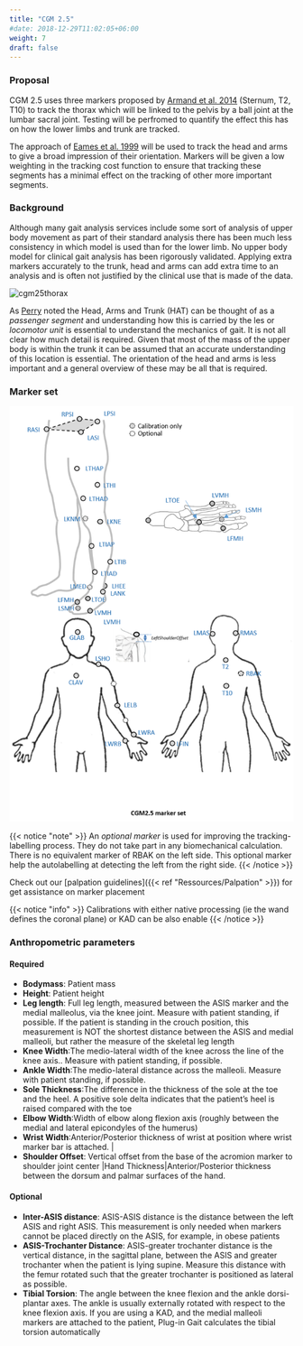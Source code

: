 ```yaml
---
title: "CGM 2.5"
#date: 2018-12-29T11:02:05+06:00
weight: 7
draft: false
---
```


### Proposal

CGM 2.5 uses three markers proposed by [Armand et al. 2014]( http://dx.doi.org/10.1016/j.gaitpost.2013.06.016) (Sternum, T2, T10) to track the thorax which will be linked to the pelvis by a ball joint at the lumbar sacral joint. Testing will be perfromed to quantify the effect this has on how the lower limbs and trunk are tracked.

The approach of [Eames et al. 1999](http://dx.doi.org/10.1016/S0167-9457%2899%2900022-6) will be used to track the head and arms to give a broad impression of their orientation. Markers will be given a low weighting in the tracking cost function to ensure that tracking these segments has a minimal effect on the tracking of other more important segments.



### Background

Although many gait analysis services include some sort of analysis of upper body movement as part of their standard analysis there has been much less consistency in which model is used than for the lower limb. No upper body model for clinical gait analysis has been rigorously validated. Applying extra markers accurately to the trunk, head and arms can add extra time to an analysis and is often not justified by the clinical use that is made of the data.


![cgm25thorax](CGM2Thorax.png)

As [Perry](https://books.google.co.uk/books?id=DICTQAAACAAJ&source=gbs_book_other_versions) noted the Head, Arms and Trunk (HAT) can be thought of as a <em>passenger segment</em> and understanding how this is carried by the les or <em>locomotor unit</em> is essential to understand the mechanics of gait. It is not all clear how much detail is required. Given that most of the mass of the upper body is within the trunk it can be assumed that an accurate understanding of this location is essential. The orientation of the head and arms is less important and a general overview of these may be all that is required.



### Marker set


![cgm25ms](CGM25_markerset.png)

{{< notice "note" >}}
An  *optional marker* is used for improving the tracking-labelling process. They do not take part in any biomechanical calculation.</br>
There is  no equivalent marker of RBAK on the left side. This optional marker help the autolabelling at detecting the left from the right side.
{{< /notice >}}

Check out our [palpation guidelines]({{< ref "Ressources/Palpation" >}})  for get assistance on marker placement


{{< notice "info" >}}
Calibrations with either native processing (ie the wand defines  the coronal plane) or KAD can be also enable
{{< /notice >}}



### Anthropometric parameters

#### Required

* **Bodymass**: Patient mass  
* **Height**:   Patient height
* **Leg length**: Full leg length, measured between the ASIS marker and the medial malleolus, via the knee joint.  Measure with patient standing, if possible. If the patient is standing in the crouch position, this measurement is NOT the shortest distance between the ASIS and medial malleoli, but rather the measure of the skeletal leg length
* **Knee Width**:The medio-lateral width of the knee across the line of the knee axis.. Measure with patient standing, if possible.
* **Ankle Width**:The medio-lateral distance across the malleoli. Measure with patient standing, if possible.
* **Sole Thickness**:The difference in the thickness of the sole at the toe and the heel. A positive sole delta indicates that the patient’s heel is raised compared with the toe
* **Elbow Width**:Width of elbow along flexion axis (roughly between the medial and lateral epicondyles of the humerus)
* **Wrist Width**:Anterior/Posterior thickness of wrist at position where wrist marker bar is
attached. |
* **Shoulder Offset**: Vertical offset from the base of the acromion marker to shoulder joint center
|Hand Thickness|Anterior/Posterior thickness between the dorsum and palmar surfaces of the hand.


#### Optional

* **Inter-ASIS distance**: ASIS-ASIS distance is the distance between the left ASIS and right ASIS. This measurement is only needed when markers cannot be placed directly on the ASIS, for example, in obese patients
* **ASIS-Trochanter Distance**: ASIS-greater trochanter distance is the vertical distance, in the sagittal plane, between the ASIS and greater trochanter when the patient is lying supine. Measure this distance with the femur rotated such that the greater trochanter is positioned as lateral as possible.
* **Tibial Torsion**: The angle between the knee flexion and the ankle dorsi-plantar axes. The ankle is usually externally rotated with respect to the knee flexion axis. If you are using a KAD, and the medial malleoli markers are attached to the patient, Plug-in Gait calculates the tibial torsion automatically
